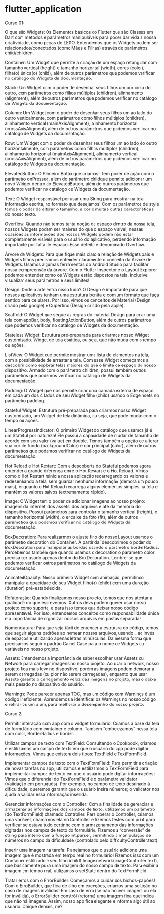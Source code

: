 # flutter_application

Curso 01:

O que são Widgets:
Os Elementos básicos do Flutter que são Classes em Dart com métodos e parâmetros manipuláveis para poder dar vida a nossa criatividade, como peças de LEGO.
Entendemos que os Widgets podem ser relacionados/conectados (como Mães e Filhas) através de parâmetros child/children.

Container:
Um Widget que permite a criação de um espaço retangular com tamanho vertical (height) e tamanho horizontal (width), cores (color), filha(o) única(o) (child), além de outros parâmetros que podemos verificar no catálogo de Widgets da documentação.

Stack:
Um Widget com o poder de desenhar seus filhos um por cima do outro, com parâmetros como filhos múltiplos (children), alinhamento (alignment), além de outros parâmetros que podemos verificar no catálogo de Widgets da documentação.

Column:
Um Widget com o poder de desenhar seus filhos um ao lado do outro verticalmente, com parâmetros como filhos múltiplos (children), alinhamento vertical (mainAxisAlignment), alinhamento horizontal (crossAxisAligment), além de outros parâmetros que podemos verificar no catálogo de Widgets da documentação.

Row:
Um Widget com o poder de desenhar seus filhos um ao lado do outro horizontalmente, com parâmetros como filhos múltiplos (children), alinhamento horizontal (mainAxisAlignment), alinhamento vertical (crossAxisAligment), além de outros parâmetros que podemos verificar no catálogo de Widgets da documentação.

ElevatedButton:
O Primeiro Botão que criamos! Tem poder de ação com o parâmetro onPressed, além do parâmetro childque permite adicionar um novo Widget dentro do ElevatedButton, além de outros parâmetros que podemos verificar no catálogo de Widgets da documentação.

Text:
O Widget responsável por usar uma String para mostrar na tela informação escrita, no formato que desejamos! Com os parâmetros de style temos o poder de alterar o tamanho, a cor e muitas outras características do nosso texto.

Overflow:
Quando não temos tanta noção de espaço dentro da nossa tela, nossos Widgets podem ser maiores do que o espaço visível, nessas ocasiões as informações dos nossos Widgets podem não estar completamente visíveis para o usuário do aplicativo, perdendo informação importante por falta de espaço. Esse defeito é denominado Overflow.

Árvore de Widgets:
Para que fique mais claro a relação de Widgets pais e Widgets filhos precisamos entender claramente o conceito da Árvore de Widgets. Usamos algumas ferramentas do Android Studio para facilitar nossa compreensão da árvore. Com o Flutter Inspector e o Layout Explorer podemos entender como os Widgets estão dispostos na tela, inclusive visualizar seus parâmetros e seus limites!

Design:
Onde a arte entra nisso tudo? O Design é importante para que nossos aplicativos tenham uma estrutura bonita e com um formato que faça sentido para celulares. Por isso, vimos os conceitos de Material (Design criado pela google) e Cupertino (Design criado pela apple).

Scaffold:
O Widget que segue as regras do material Design para criar uma tela com appBar, body, floatingActionButton, além de outros parâmetros que podemos verificar no catálogo de Widgets da documentação.

Stateless Widget:
Estrutura pré-preparada para criarmos nosso Widget customizado. Widget de tela estática, ou seja, que não muda com o tempo ou ações.

ListView:
O Widget que permite mostrar uma lista de elementos na tela, com a possibilidade de arrastar a tela. Com esse Widget começamos a descobrir como explorar telas maiores do que o limite de espaço do nosso dispositivo. Armado com o parâmetro children, possui também outros parâmetros que podemos verificar no catálogo de Widgets da documentação.

Padding:
O Widget que nos permite criar uma camada externa de espaço em cada um dos 4 lados de seu Widget filho (child) usando o EdgeInsets no parâmetro padding.

Stateful Widget:
Estrutura pré-preparada para criarmos nosso Widget customizado, um Widget de tela dinâmica, ou seja, que pode mudar com o tempo ou ações.

LinearProgressIndicator:
O primeiro Widget do catálogo que usamos já é um Stateful por natureza! Ele possui a capacidade de mudar de tamanho de acordo com seu valor (value) em double. Temos também a opção de alterar sua cor de fundo (backgroundColor) e cor principal (color), além de outros parâmetros que podemos verificar no catálogo de Widgets da documentação.

Hot Reload e Hot Restart:
Com a descoberta do Stateful podemos agora entender a grande diferença entre o Hot Restart e o Hot Reload. Vimos como o Hot Restart reinicia nossa aplicação recarregando os valores e redesenhando a tela, sem guardar nenhuma informação (demora um pouco mais), enquanto o Hot Reload recarrega alguns elementos simples na tela e mantém os valores salvos (extremamente rápido).

Image:
O Widget tem o poder de adicionar imagens ao nosso projeto: imagens da internet, dos assets, dos arquivos e até da memória do dispositivo. Possui parâmetros para controlar o tamanho vertical (height), o tamanho horizontal (width), o encaixe da foto (fit), além de outros parâmetros que podemos verificar no catálogo de Widgets da documentação.

BoxDecoration:
Para realizarmos o ajuste fino do nosso Layout usamos o parâmetro decoration do Container. A partir daí descobrimos o poder do BoxDecoration para manipular as bordas usando o parâmetro borderRadius. Percebemos também que quando usamos o decoration o parâmetro color precisa ser usado apenas dentro do BoxDecoration. Lembre-se que podemos verificar outros parâmetros no catálogo de Widgets da documentação.

AnimatedOpacity:
Nosso primeiro Widget com animação, permitindo manipular a opacidade de seu Widget filho(a) (child) com uma duração (duration) pré-estabelecida.

Refatoração:
Quando finalizamos nosso projeto, temos que nos atentar a qualidade do que escrevemos. Outros devs podem querer usar nosso projeto como suporte, e para isso temos que deixar nosso código apresentável. Por isso, entendemos conceitos como responsabilidade única e a importância de organizar nossos arquivos em pastas separadas.

Nomenclatura:
Para que seja fácil de entender a estrutura do código, temos que seguir alguns padrões ao nomear nossos arquivos, usando _ ao invés de espaços e utilizando apenas letras minúsculas. Da mesma forma que precisamos seguir o padrão Camel Case para o nome de Widgets ou variáveis no nosso projeto.

Assets:
Entendemos a importância de saber escolher usar Assets ou Network para carregar imagens no nosso projeto. Ao usar o network, nosso projeto fica mais leve no dispositivo, porém as imagens podem demorar a serem carregadas (ou pior não serem carregadas), enquanto que usar Assets garante o carregamento veloz das imagens no projeto, mas o deixa mais pesado no dispositivo do usuário.

Warnings:
Pode parecer apenas TOC, mas um código com Warnings é um código ineficiente. Aprendemos a identificar os Warnings no nosso código e retirá-los um a um, para melhorar o desempenho do nosso projeto.


Curso 2:

Permitir interação com app com o widget formulário:
Criamos a base da tela de formulário com container e column. Também “embelezamos” nossa tela com color, BorderRadius e border.

Utilizar campos de texto com TextField:
Consultando o Cookbook, criamos e estilizamos um campo de texto em que o usuário do app pode digitar informações. Vimos que existem dois tipos: TextField e TextFormField.

Implementar campos de texto com o TextFormField:
Para permitir a criação de novas tarefas no app, utilizamos e estilizamos o TextFormField para implementar campos de texto em que o usuário pode digitar informações;
Vimos que o diferencial do TextFormField é o parâmetro validator (Validação em português). Por exemplo, no campo de texto destinado à dificuldade, queremos garantir que o usuário insira números; o validator nos ajuda a validar essa informação inserida.

Gerenciar informações com o Controller:
Com a finalidade de gerenciar e armazenar as informações dos campos de texto, utilizamos um parâmetro (do TextFormField) chamado Controller. Para operar o Controller, criamos uma variável, chamamos ela no Controller e fizemos testes com print para verificar se estava tudo certinho com o armazenamento das informações digitadas nos campos de texto do formulário.
Fizemos a “conversão” de string para inteiro com a função ìnt.parse`, permitindo a manipulação de números no campo da dificuldade (controlado pelo difficultyController.text).

Inserir uma imagem na tarefa:
Planejamos que o usuário adicione uma imagem que é mostrada em tempo real no formulário! Fizemos isso com um Container estilizado e seu filho (child) Image.network(imageController.text), que basicamente puxa uma imagem do nosso campo de texto. Para exibir a imagem em tempo real, utilizamos o setState dentro do TextFormField.

Tratar erros com o ErrorBuilder:
Começamos a cuidar dos bichos-papões! Com o ErroBuilder, que fica de olho em exceções, criamos uma solução no caso de imagens inválidas! Em caso de erro (se não houver imagem ou ela for inválida), o ErrorBuilder constrói (retorna) uma imagem fixa que indica que não há imagens. Assim, nosso app fica elegante e informa algo útil ao usuário. Chique demais, né?

